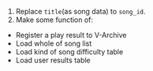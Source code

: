 1. Replace `title`(as song data) to `song_id`.
2. Make some function of:
  * Register a play result to V-Archive
  * Load whole of song list
  * Load kind of song difficulty table
  * Load user results table
